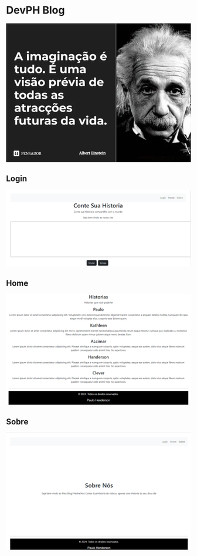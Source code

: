 <h1>DevPH Blog</h1>

<img src="src/pages/img/albert_einstein_a_imaginacao_e_tudo_e_uma_visao_previa_trf_nle93dlo.webp" alt="Albert Einstein">

<h2>Login</h2>

<img src="src/pages/img/home.png" alt="">

<h2>Home</h2>

<img src="src/pages/img/home01.png" alt="">

<h2>Sobre</h2>

<img src="src/pages/img/Sobre.png" alt="">
